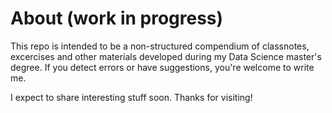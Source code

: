 # About (work in progress)

This repo is intended to be a non-structured compendium of classnotes, excercises and other materials developed during my Data Science master's degree. If you detect errors or have suggestions, you're welcome to write me.

I expect to share interesting stuff soon. Thanks for visiting!
